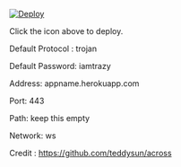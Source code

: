 [![Deploy](https://www.herokucdn.com/deploy/button.png)](https://dashboard.heroku.com/new?template=https://github.com/iamtrazy/trojan-ws-heroku)

Click the icon above to deploy.

Default Protocol : trojan

Default Password: iamtrazy

Address: appname.herokuapp.com

Port: 443

Path: keep this empty

Network: ws

Credit : https://github.com/teddysun/across
